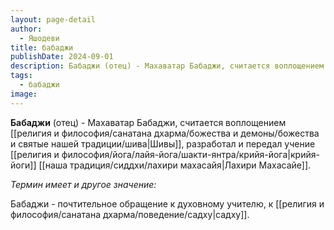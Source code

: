 ```yaml
---
layout: page-detail
author:
  - Яшодеви
title: бабаджи
publishDate: 2024-09-01
description: Бабаджи (отец) - Махаватар Бабаджи, считается воплощением Шивы, разработал и передал учение крийя-йоги Лахири Махасайе.
tags:
  - бабаджи
image:
---
```

**Бабаджи** (отец) - Махаватар Бабаджи, считается воплощением [[религия и философия/санатана дхарма/божества и демоны/божества и святые нашей традиции/шива|Шивы]], разработал и передал учение [[религия и философия/йога/лайя-йога/шакти-янтра/крийя-йога|крийя-йоги]] [[наша традиция/сиддхи/лахири махасайя|Лахири Махасайе]].

*Термин имеет и другое значение:*

Бабаджи -  почтительное обращение к духовному учителю, к [[религия и философия/санатана дхарма/поведение/садху|садху]].
